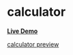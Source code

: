 # calculator

[**Live Demo**](https://lettuce05.github.io/calculator/)

[calculator preview](https://github.com/Lettuce05/calculator/blob/main/gitcalc.PNG)
